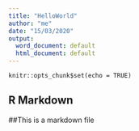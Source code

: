 ```yaml
---
title: "HelloWorld"
author: "me"
date: "15/03/2020"
output:
  word_document: default
  html_document: default
---
```


```{r setup, include=FALSE}
knitr::opts_chunk$set(echo = TRUE)
```

## R Markdown

##This is a markdown file